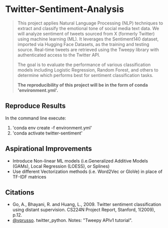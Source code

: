 # Twitter-Sentiment-Analysis
>This project applies Natural Language Processing (NLP) techniques to extract and classify the emotional tone of social media text data. We will analyze sentiment of tweets sourced from X (formerly Twitter) using machine learning (ML). It leverages the Sentiment140 dataset, imported via Hugging Face Datasets, as the training and testing source. Real-time tweets are retrieved using the Tweepy library with authenticated access to the Twitter API.
>
>The goal is to evaluate the performance of various classification models including Logistic Regression, Random Forest, and others to determine which performs best for sentiment classification tasks.
>
>**The reproducibility of this project will be in the form of conda 'environment.yml'.**

## Reproduce Results
In the command line execute:
1. 'conda env create -f environment.yml'
2. 'conda activate twitter-sentiment'

## Aspirational Improvements
- Introduce Non-linear ML models (i.e.Generalized Additive Models (GAMs), Local Regression (LOESS), or Splines)
- Use different Vectorization methods (i.e. Word2Vec or GloVe) in place of TF-IDF matrices

## Citations
- Go, A., Bhayani, R. and Huang, L., 2009. Twitter sentiment classification using distant supervision. CS224N Project Report, Stanford, 1(2009), p.12.
- [@vprusso](https://github.com/vprusso/youtube_tutorials/tree/master/twitter_python/part_5_sentiment_analysis_tweet_data). twitter_python. Notes: "Tweepy APIv1 tutorial". 
